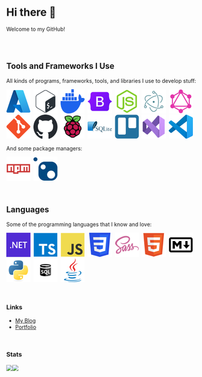 # Hi there 👋

Welcome to my GitHub!

<br>
<br>

## Tools and Frameworks I Use

All kinds of programs, frameworks, tools, and libraries I use to develop stuff:

<img src="https://github.com/ekozf/ekozf/blob/master/icons/azure_icon.svg" title="Microsoft Azure" alt="Microsoft Azure" width="64" height="64" />&nbsp;
<img src="https://github.com/ekozf/ekozf/blob/master/icons/bash_icon.svg" title="Linux Bash" alt="Linux Bash" width="64" height="64 "/>&nbsp;
<img src="https://github.com/ekozf/ekozf/blob/master/icons/docker_icon.svg" title="Docker" alt="Docker" width="64" height="64" />&nbsp;
<img src="https://github.com/ekozf/ekozf/blob/master/icons/bootstrap_icon.svg" title="Bootstrap" alt="Bootstrap" width="64" height="64" />&nbsp;
<img src="https://github.com/ekozf/ekozf/blob/master/icons/nodejs_icon.svg" title="NodeJS" alt="NodeJS" width="64" height="64" />&nbsp;
<img src="https://github.com/ekozf/ekozf/blob/master/icons/electron_icon.svg" title="Electron JS" alt="Electron JS" width="64" height="64" />&nbsp;
<img src="https://github.com/ekozf/ekozf/blob/master/icons/graphql_icon.svg" title="GraphQL" alt="GraphQL" width="64" height="64" />&nbsp;
<img src="https://github.com/ekozf/ekozf/blob/master/icons/git_icon.svg" title="Git" alt="Git" width="64" height="64" />&nbsp;
<img src="https://github.com/ekozf/ekozf/blob/master/icons/github_icon.svg" title="GitHub" alt="GitHub" width="64" height="64" />&nbsp;
<img src="https://github.com/ekozf/ekozf/blob/master/icons/raspberrypi_icon.svg" title="Raspberry Pi" alt="Raspberry Pi" width="64" height="64" />&nbsp;
<img src="https://github.com/ekozf/ekozf/blob/master/icons/sqlite_icon.svg" title="SQLite" alt="SQLite" width="64" height="64" />&nbsp;
<img src="https://github.com/ekozf/ekozf/blob/master/icons/trello_icon.svg" title="Trello" alt="Trello" width="64" height="64" />&nbsp;
<img src="https://github.com/ekozf/ekozf/blob/master/icons/visualstudio_icon.svg" title="Visual Studio" alt="Visual Studio" width="64" height="64" />&nbsp;
<img src="https://github.com/ekozf/ekozf/blob/master/icons/vscode_icon.svg" title="Visual Studio Code" alt="Visual Studio Code" width="64" height="64" />&nbsp;
<br>

And some package managers:

<img src="https://github.com/ekozf/ekozf/blob/master/icons/npm_icon.svg" title="Node Package Manager" alt="Node Package Manager" width="64" height="64" />&nbsp;
<img src="https://github.com/ekozf/ekozf/blob/master/icons/nuget_icon.svg" title="Nuget" alt="Nuget" width="64" height="64" />&nbsp;

<br>

## Languages

Some of the programming languages that I know and love:

<img src="https://github.com/ekozf/ekozf/blob/master/icons/dotnet_icon.svg" title="dotnet" alt="dotnet" width="64" height="64" />&nbsp;
<img src="https://github.com/ekozf/ekozf/blob/master/icons/typescript_icon.svg" title="TypeScript" alt="TypeScript" width="64" height="64" />&nbsp;
<img src="https://github.com/ekozf/ekozf/blob/master/icons/javascript_icon.svg" title="JavaScript" alt="JavaScript" width="64" height="64" />&nbsp;
<img src="https://github.com/ekozf/ekozf/blob/master/icons/css3_icon.svg" title="CSS" alt="CSS" width="64" height="64" />&nbsp;
<img src="https://github.com/ekozf/ekozf/blob/master/icons/sass_icon.svg" title="SASS/SCSS" alt="SASS/SCSS" width="64" height="64" />&nbsp;
<img src="https://github.com/ekozf/ekozf/blob/master/icons/html5_icon.svg" title="HTML" alt="HTML" width="64" height="64" />&nbsp;
<img src="https://github.com/ekozf/ekozf/blob/master/icons/markdown_icon.svg" title="Markdown" alt="Markdown" width="64" height="64" />&nbsp;
<img src="https://github.com/ekozf/ekozf/blob/master/icons/python_icon.svg" title="Python" alt="Python" width="64" height="64" />&nbsp;
<img src="https://github.com/ekozf/ekozf/blob/master/icons/sql_icon.svg" title="SQL" alt="SQL" width="64" height="64" />&nbsp;
<img src="https://github.com/ekozf/ekozf/blob/master/icons/java_icon.svg" title="Java" alt="Java" width="64" height="64" />&nbsp;

<br>

### Links

- [My Blog](https://emirkaan.be/blog/)
- [Portfolio](https://emirkaan.be/)

<br>

### Stats

<div style="display: flex; align-items: center;">
  <a href="https://github.com/anuraghazra/github-readme-stats">
    <img height=200 align="center" src="https://github-readme-stats.vercel.app/api?username=ekozf&show_icons=true&rank_icon=github" />
  </a>
  <a href="https://github.com/anuraghazra/github-readme-stats">
    <img height=400 align="center" src="https://github-readme-stats.vercel.app/api/top-langs/?username=ekozf&layout=donut-vertical" />
  </a>
</div>
